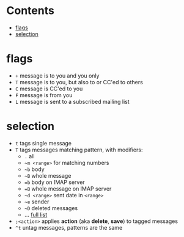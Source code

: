# Contents

- [flags](#flags)
- [selection](#selection)

# flags
* `+` message is to you and you only
* `T` message is to you, but also to or CC'ed to others
* `C` message is CC'ed to you
* `F` message is from you
* `L` message is sent to a subscribed mailing list

# selection
* `t` tags single message
* `T` tags messages matching pattern, with modifiers:
    * `.` all
    * `~m <range>` for matching numbers
    * `~b` body
    * `~B` whole message
    * `=b` body on IMAP server
    * `=B` whole message on IMAP server
    * `~d <range>` sent date in `<range>`
    * `~e` sender
    * `~D` deleted messages
    * ... [full list](http://www.mutt.org/doc/manual/manual.html#patterns)
* `;<action>` applies **action** (aka **delete**, **save**) to tagged messages
* `^t` untag messages, patterns are the same
